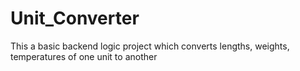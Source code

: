 # Unit_Converter
This a basic backend logic project which converts lengths, weights, temperatures of one unit to another
